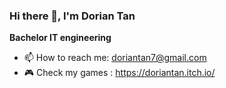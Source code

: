 ### Hi there 👋, I'm Dorian Tan

**Bachelor IT engineering**

- 📫 How to reach me: doriantan7@gmail.com
- 🎮 Check my games : https://doriantan.itch.io/
<!--
**Yuminax/Yuminax** is a ✨ _special_ ✨ repository because its `README.md` (this file) appears on your GitHub profile.

Here are some ideas to get you started:

- 🔭 I’m currently working on ...
- 🌱 I’m currently learning ...
- 👯 I’m looking to collaborate on ...
- 🤔 I’m looking for help with ...
- 💬 Ask me about ...
- 📫 How to reach me: ...
- 😄 Pronouns: ...
- ⚡ Fun fact: ...
-->
